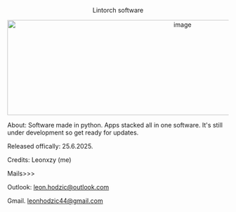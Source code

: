 <p align="center"> Lintorch software </p>

<p align="center">

<img width="782" height="216" alt="image" src="https://github.com/user-attachments/assets/75cba9e3-c694-4cb5-8cc8-1a1a9568b1f5" />

</p>

About: Software made in python. Apps stacked all in one software. It's still under development so get ready for updates. 

Released offically: 25.6.2025.

Credits: Leonxzy (me)

Mails>>>

Outlook: leon.hodzic@outlook.com

Gmail. leonhodzic44@gmail.com




